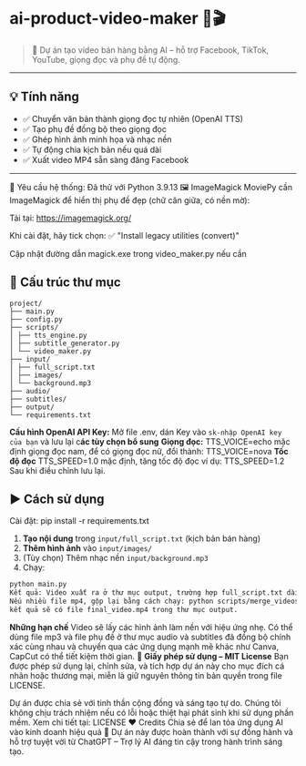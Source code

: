 # ai-product-video-maker 🚀🎬

> 📢 Dự án tạo video bán hàng bằng AI – hỗ trợ Facebook, TikTok, YouTube, giọng đọc và phụ đề tự động.
---

## 💡 Tính năng
- ✅ Chuyển văn bản thành giọng đọc tự nhiên (OpenAI TTS)
- ✅ Tạo phụ đề đồng bộ theo giọng đọc
- ✅ Ghép hình ảnh minh họa và nhạc nền
- ✅ Tự động chia kịch bản nếu quá dài
- ✅ Xuất video MP4 sẵn sàng đăng Facebook

---
🧙 Yêu cầu hệ thống:
Đã thử với Python 3.9.13
🖼️ ImageMagick
MoviePy cần ImageMagick để hiển thị phụ đề đẹp (chữ căn giữa, có nền mờ):

Tải tại: https://imagemagick.org/

Khi cài đặt, hãy tick chọn: ✅ "Install legacy utilities (convert)"

Cập nhật đường dẫn magick.exe trong video_maker.py nếu cần

## 📂 Cấu trúc thư mục
```
project/
├── main.py
├── config.py
├── scripts/
│ ├── tts_engine.py
│ ├── subtitle_generator.py
│ └── video_maker.py
├── input/
│ ├── full_script.txt
│ ├── images/
│ └── background.mp3
├── audio/
├── subtitles/
├── output/
└── requirements.txt
```
**Cấu hình OpenAI API Key:**
Mở file .env, dán Key vào ```sk-nhập OpenAI key của bạn``` và lưu lại
c**ác tùy chọn bổ sung**
**Giọng đọc:**
TTS_VOICE=echo mặc định giọng đọc nam, để có giọng đọc nữ, đổi thành: TTS_VOICE=nova
**Tốc độ đọc**
TTS_SPEED=1.0 mặc định, tăng tốc độ đọc ví dụ: TTS_SPEED=1.2
Sau khi điều chỉnh lưu lại.
## ▶️ Cách sử dụng
Cài đặt: pip install -r requirements.txt

1. **Tạo nội dung** trong `input/full_script.txt` (kịch bản bán hàng)
2. **Thêm hình ảnh** vào `input/images/`
3. (Tùy chọn) Thêm nhạc nền `input/background.mp3`
4. Chạy:
```bash
python main.py
Kết quả: Video xuất ra ở thư mục output, trường hợp full_script.txt dài, có thể xuất nhiều file video mp4.
Nếu nhiều file mp4, gộp lại bằng cách chạy: python scripts/merge_videos.py
kết quả sẽ có file final_video.mp4 trong thư mục output.
```
**Những hạn chế**
Video sẽ lấy các hình ảnh làm nền với hiệu ứng nhẹ. 
Có thể dùng file mp3 và file phụ đề ở thư mục audio và subtitles đã đồng bộ chính xác cùng nhau và chuyển qua các ứng dụng mạnh mẽ khác như Canva, CapCut có thể tiết kiệm thời gian.
📄 **Giấy phép sử dụng – MIT License**
Bạn được phép sử dụng lại, chỉnh sửa, và tích hợp dự án này cho mục đích cá nhân hoặc thương mại, miễn là giữ nguyên thông tin bản quyền trong file LICENSE.

Dự án được chia sẻ với tinh thần cộng đồng và sáng tạo tự do.
Chúng tôi không chịu trách nhiệm nếu có lỗi hoặc thiệt hại phát sinh khi sử dụng phần mềm.
Xem chi tiết tại: LICENSE
❤️ Credits
Chia sẻ để lan tỏa ứng dụng AI vào kinh doanh hiệu quả
🤝 Dự án này được hoàn thành với sự đồng hành và hỗ trợ tuyệt vời từ ChatGPT – Trợ lý AI đáng tin cậy trong hành trình sáng tạo.

